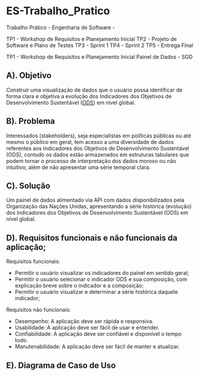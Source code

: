 # ES-Trabalho_Pratico

Trabalho Prático - Engenharia de Software -

TP1 - Workshop de Requisitos e Planejamento Inicial
TP2 - Projeto de Software e Plano de Testes
TP3 - Sprint 1
TP4 - Sprint 2
TP5 - Entrega Final

TP1 - Workshop de Requisitos e Planejamento Inicial
Painel de Dados - SGD

## A). Objetivo
Construir uma visualização de dados que o usuário possa identificar de forma clara e objetiva a evolução dos Indicadores dos Objetivos de Desenvolvimento Sustentável ([ODS](https://brasil.un.org/pt-br/sdgs)) em nível global.

## B). Problema
Interessados (stakeholders), seja especialistas em políticas públicas ou até mesmo o público em geral, tem acesso a uma diversidade de dados referentes aos Indicadores dos Objetivos de Desenvolvimento Sustentável (ODS), contudo os dados estão armazenados em estruturas tabulares que podem tornar o processo de interpretação dos dados moroso ou não intuitivo, além de não apresentar uma série temporal clara. 

## C). Solução
Um painel de dados alimentado via API com dados disponibilizados pela Organização das Nações Unidas, apresentando a série histórica (evolução) dos Indicadores dos Objetivos de Desenvolvimento Sustentável (ODS) em nível global.

## D). Requisitos funcionais e não funcionais da aplicação; 

Requisitos funcionais:
- Permitir o usuário visualizar os indicadores do painel em sentido geral;
- Permitir o usuário selecionar o indicador ODS e sua composição, com explicação breve sobre o indicador e a composição;
- Permitir o usuário visualizar e determinar a série histórica daquele indicador;

Requisitos não funcionais:
- Desempenho: A aplicação deve ser rápida e responsiva.
- Usabilidade: A aplicação deve ser fácil de usar e entender.
- Confiabilidade: A aplicação deve ser confiável e disponível o tempo todo.
- Manutenabilidade: A aplicação deve ser fácil de manter e atualizar.

## E). Diagrama de Caso de Uso



